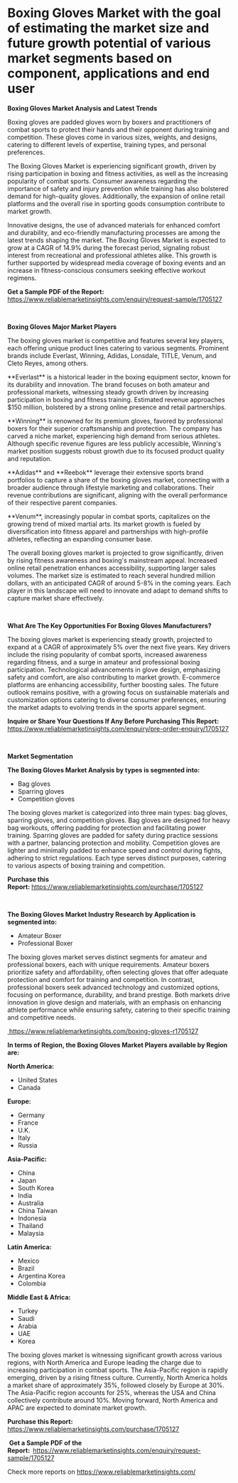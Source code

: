 <p><h1>Boxing Gloves Market with the goal of estimating the market size and future growth potential of various market segments based on component, applications and end user</h1></p><p><strong>Boxing Gloves Market Analysis and Latest Trends</strong></p>
<p><p>Boxing gloves are padded gloves worn by boxers and practitioners of combat sports to protect their hands and their opponent during training and competition. These gloves come in various sizes, weights, and designs, catering to different levels of expertise, training types, and personal preferences.</p><p>The Boxing Gloves Market is experiencing significant growth, driven by rising participation in boxing and fitness activities, as well as the increasing popularity of combat sports. Consumer awareness regarding the importance of safety and injury prevention while training has also bolstered demand for high-quality gloves. Additionally, the expansion of online retail platforms and the overall rise in sporting goods consumption contribute to market growth.</p><p>Innovative designs, the use of advanced materials for enhanced comfort and durability, and eco-friendly manufacturing processes are among the latest trends shaping the market. The Boxing Gloves Market is expected to grow at a CAGR of 14.9% during the forecast period, signaling robust interest from recreational and professional athletes alike. This growth is further supported by widespread media coverage of boxing events and an increase in fitness-conscious consumers seeking effective workout regimens.</p></p>
<p><strong>Get a Sample PDF of the Report:&nbsp;</strong> <a href="https://www.reliablemarketinsights.com/enquiry/request-sample/1705127?utm_campaign=1937&utm_medium=2&utm_source=Github&utm_content=ia&utm_term=06022025&utm_id=boxing-gloves">https://www.reliablemarketinsights.com/enquiry/request-sample/1705127</a></p>
<p>&nbsp;</p>
<p><strong>Boxing Gloves Major Market Players</strong></p>
<p><p>The boxing gloves market is competitive and features several key players, each offering unique product lines catering to various segments. Prominent brands include Everlast, Winning, Adidas, Lonsdale, TITLE, Venum, and Cleto Reyes, among others.</p><p>**Everlast** is a historical leader in the boxing equipment sector, known for its durability and innovation. The brand focuses on both amateur and professional markets, witnessing steady growth driven by increasing participation in boxing and fitness training. Estimated revenue approaches $150 million, bolstered by a strong online presence and retail partnerships.</p><p>**Winning** is renowned for its premium gloves, favored by professional boxers for their superior craftsmanship and protection. The company has carved a niche market, experiencing high demand from serious athletes. Although specific revenue figures are less publicly accessible, Winning's market position suggests robust growth due to its focused product quality and reputation.</p><p>**Adidas** and **Reebok** leverage their extensive sports brand portfolios to capture a share of the boxing gloves market, connecting with a broader audience through lifestyle marketing and collaborations. Their revenue contributions are significant, aligning with the overall performance of their respective parent companies.</p><p>**Venum**, increasingly popular in combat sports, capitalizes on the growing trend of mixed martial arts. Its market growth is fueled by diversification into fitness apparel and partnerships with high-profile athletes, reflecting an expanding consumer base.</p><p>The overall boxing gloves market is projected to grow significantly, driven by rising fitness awareness and boxing's mainstream appeal. Increased online retail penetration enhances accessibility, supporting larger sales volumes. The market size is estimated to reach several hundred million dollars, with an anticipated CAGR of around 5-8% in the coming years. Each player in this landscape will need to innovate and adapt to demand shifts to capture market share effectively.</p></p>
<p>&nbsp;</p>
<p><strong>What Are The Key Opportunities For Boxing Gloves Manufacturers?</strong></p>
<p><p>The boxing gloves market is experiencing steady growth, projected to expand at a CAGR of approximately 5% over the next five years. Key drivers include the rising popularity of combat sports, increased awareness regarding fitness, and a surge in amateur and professional boxing participation. Technological advancements in glove design, emphasizing safety and comfort, are also contributing to market growth. E-commerce platforms are enhancing accessibility, further boosting sales. The future outlook remains positive, with a growing focus on sustainable materials and customization options catering to diverse consumer preferences, ensuring the market adapts to evolving trends in the sports apparel segment.</p></p>
<p><strong>Inquire or Share Your Questions If Any Before Purchasing This Report:</strong> <a href="https://www.reliablemarketinsights.com/enquiry/pre-order-enquiry/1705127?utm_campaign=1937&utm_medium=2&utm_source=Github&utm_content=ia&utm_term=06022025&utm_id=boxing-gloves">https://www.reliablemarketinsights.com/enquiry/pre-order-enquiry/1705127</a></p>
<p>&nbsp;</p>
<p><strong>Market Segmentation</strong></p>
<p><strong>The Boxing Gloves Market Analysis by types is segmented into:</strong></p>
<p><ul><li>Bag gloves</li><li>Sparring gloves</li><li>Competition gloves</li></ul></p>
<p><p>The boxing gloves market is categorized into three main types: bag gloves, sparring gloves, and competition gloves. Bag gloves are designed for heavy bag workouts, offering padding for protection and facilitating power training. Sparring gloves are padded for safety during practice sessions with a partner, balancing protection and mobility. Competition gloves are lighter and minimally padded to enhance speed and control during fights, adhering to strict regulations. Each type serves distinct purposes, catering to various aspects of boxing training and competition.</p></p>
<p><strong>Purchase this Report:&nbsp;</strong><a href="https://www.reliablemarketinsights.com/purchase/1705127?utm_campaign=1937&utm_medium=2&utm_source=Github&utm_content=ia&utm_term=06022025&utm_id=boxing-gloves">https://www.reliablemarketinsights.com/purchase/1705127</a></p>
<p>&nbsp;</p>
<p><strong>The Boxing Gloves Market Industry Research by Application is segmented into:</strong></p>
<p><ul><li>Amateur Boxer</li><li>Professional Boxer</li></ul></p>
<p><p>The boxing gloves market serves distinct segments for amateur and professional boxers, each with unique requirements. Amateur boxers prioritize safety and affordability, often selecting gloves that offer adequate protection and comfort for training and competition. In contrast, professional boxers seek advanced technology and customized options, focusing on performance, durability, and brand prestige. Both markets drive innovation in glove design and materials, with an emphasis on enhancing athlete performance while ensuring safety, catering to their specific training and competitive needs.</p></p>
<p><a href="https://www.reliablemarketinsights.com/boxing-gloves-r1705127?utm_campaign=1937&utm_medium=2&utm_source=Github&utm_content=ia&utm_term=06022025&utm_id=boxing-gloves">&nbsp;https://www.reliablemarketinsights.com/boxing-gloves-r1705127</a></p>
<p><strong>In terms of Region, the Boxing Gloves Market Players available by Region are:</strong></p>
<p>
    <p> <strong> North America: </strong>
        <ul>
            <li>United States</li>
            <li>Canada</li>
        </ul>
        </p> 
    <p> <strong> Europe: </strong>
        <ul>
            <li>Germany</li>
            <li>France</li>
            <li>U.K.</li>
            <li>Italy</li>
            <li>Russia</li>
        </ul>
        </p> 
    <p> <strong> Asia-Pacific: </strong>
        <ul>
            <li>China</li>
            <li>Japan</li>
            <li>South Korea</li>
            <li>India</li>
            <li>Australia</li>
            <li>China Taiwan</li>
            <li>Indonesia</li>
            <li>Thailand</li>
            <li>Malaysia</li>
        </ul>
        </p> 
    <p> <strong> Latin America: </strong>
        <ul>
            <li>Mexico</li>
            <li>Brazil</li>
            <li>Argentina Korea</li>
            <li>Colombia</li>
        </ul>
        </p> 
    <p> <strong> Middle East & Africa: </strong>
        <ul>
            <li>Turkey</li>
            <li>Saudi</li>
            <li>Arabia</li>
            <li>UAE</li>
            <li>Korea</li>
        </ul>
    </p>
    </p>
<p><p>The boxing gloves market is witnessing significant growth across various regions, with North America and Europe leading the charge due to increasing participation in combat sports. The Asia-Pacific region is rapidly emerging, driven by a rising fitness culture. Currently, North America holds a market share of approximately 35%, followed closely by Europe at 30%. The Asia-Pacific region accounts for 25%, whereas the USA and China collectively contribute around 10%. Moving forward, North America and APAC are expected to dominate market growth.</p></p>
<p><strong>Purchase this Report: </strong><a href="https://www.reliablemarketinsights.com/purchase/1705127?utm_campaign=1937&utm_medium=2&utm_source=Github&utm_content=ia&utm_term=06022025&utm_id=boxing-gloves">https://www.reliablemarketinsights.com/purchase/1705127</a></p>
<p>&nbsp;<strong>Get a Sample PDF of the Report:&nbsp;&nbsp;</strong><a href="https://www.reliablemarketinsights.com/enquiry/request-sample/1705127?utm_campaign=1937&utm_medium=2&utm_source=Github&utm_content=ia&utm_term=06022025&utm_id=boxing-gloves">https://www.reliablemarketinsights.com/enquiry/request-sample/1705127</a></p>
<p><strong></strong></p>
<p>Check more reports on <a href="https://www.reliablemarketinsights.com/?utm_campaign=1937&utm_medium=2&utm_source=Github&utm_content=ia&utm_term=06022025&utm_id=boxing-gloves">https://www.reliablemarketinsights.com/</a></p>